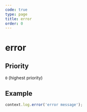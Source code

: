 ```yaml
---
code: true
type: page
title: error
order: 0
---
```


# error



## Priority

`0` (highest priority)

## Example

```js
context.log.error('error message');
```
